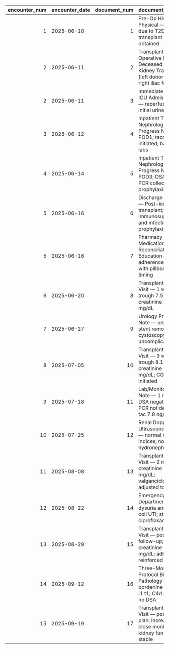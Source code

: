 |   encounter_num | encounter_date   |   document_num | document_title                                                                                                |
|----------------:|:-----------------|---------------:|:--------------------------------------------------------------------------------------------------------------|
|               1 | 2025-06-10       |              1 | Pre-Op History & Physical — ESRD due to T2DM; transplant consent obtained                                     |
|               2 | 2025-06-11       |              2 | Transplant Surgery Operative Note — Deceased Donor Kidney Transplant (left donor kidney to right iliac fossa) |
|               2 | 2025-06-11       |              3 | Immediate Post-Op ICU Admission Note — reperfusion and initial urine output                                   |
|               3 | 2025-06-12       |              4 | Inpatient Transplant Nephrology Progress Note — POD1; tacrolimus initiated; baseline labs                     |
|               4 | 2025-06-14       |              5 | Inpatient Transplant Nephrology Progress Note — POD3; DSA and BK PCR collected; CMV prophylaxis started       |
|               5 | 2025-06-16       |              6 | Discharge Summary — Post-kidney transplant; immunosuppression and infection prophylaxis                       |
|               5 | 2025-06-16       |              7 | Pharmacy Medication Reconciliation & Education — adherence plan with pillbox and timing                       |
|               6 | 2025-06-20       |              8 | Transplant Clinic Visit — 1 week; tac trough 7.5 ng/mL; creatinine 1.8 mg/dL                                  |
|               7 | 2025-06-27       |              9 | Urology Procedure Note — ureteral stent removal via cystoscopy; uncomplicated                                 |
|               8 | 2025-07-05       |             10 | Transplant Clinic Visit — 3 weeks; tac trough 8.1 ng/mL; creatinine 1.6 mg/dL; CGM initiated                  |
|               9 | 2025-07-18       |             11 | Lab/Monitoring Note — 1 month; DSA negative; BK PCR not detected; tac 7.8 ng/mL                               |
|              10 | 2025-07-25       |             12 | Renal Doppler Ultrasound Report — normal resistive indices; no hydronephrosis                                 |
|              11 | 2025-08-08       |             13 | Transplant Clinic Visit — 2 months; creatinine 1.5 mg/dL; valganciclovir dose adjusted to eGFR                |
|              12 | 2025-08-22       |             14 | Emergency Department Note — dysuria and fever; E coli UTI; started on ciprofloxacin                           |
|              13 | 2025-08-29       |             15 | Transplant Clinic Visit — post-UTI follow-up; creatinine 1.6 mg/dL; adherence reinforced                      |
|              14 | 2025-09-12       |             16 | Three-Month Protocol Biopsy Pathology Report — borderline changes i1 t1; C4d negative; no DSA                 |
|              15 | 2025-09-19       |             17 | Transplant Clinic Visit — post-biopsy plan; increase MMF; close monitoring; kidney function stable            |